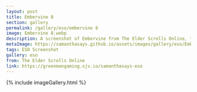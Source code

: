 ```yaml
---
layout: post
title: Embervine 8
section: gallery
permalink: /gallery/eso/embervine 8
image: Embervine 8.webp
description: A screenshot of Embervine from The Elder Scrolls Online, taken by Samantha Says.
metaImage: https://samanthasays.github.io/assets/images/gallery/eso/Embervine 8.webp
tags: ESO Screenshot
gallery: eso
from: The Elder Scrolls Online
link: https://greenmangaming.sjv.io/samanthasays-eso
---
```

{% include imageGallery.html %}